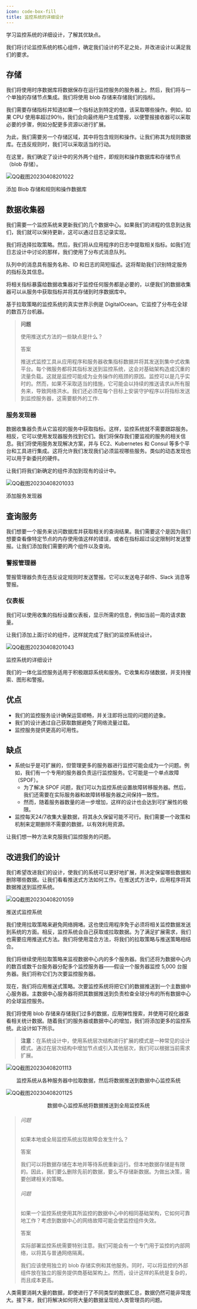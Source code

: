 ```yaml
---
icon: code-box-fill
title: 监控系统的详细设计
---
```




学习监控系统的详细设计，了解其优缺点。

我们将讨论监控系统的核心组件，确定我们设计的不足之处，并改进设计以满足我们的要求。

## 存储

我们将使用时序数据库将数据保存在运行监控服务的服务器上。然后，我们将与一个单独的存储节点集成。我们将使用 blob 存储来存储我们的指标。

我们需要存储指标并知道如果一个指标达到特定的值，该采取哪些操作。例如，如果 CPU 使用率超过90％，我们会向最终用户生成警报，以便警报接收器可以采取必要的步骤，例如分配更多资源以进行扩展。

为此，我们需要另一个存储区域，其中将包含规则和操作。让我们称其为规则数据库。在违反规则时，我们可以采取适当的行动。

在这里，我们确定了设计中的另外两个组件，即规则和操作数据库和存储节点（blob 存储）。

![QQ截图20230408201022](/img/14-Monitor%20Server-side%20Errors/QQ%E6%88%AA%E5%9B%BE20230408201022.png)

添加 Blob 存储和规则和操作数据库

## 数据收集器

我们需要一个监控系统来更新我们的几个数据中心。如果我们的进程的信息到达我们，我们就可以保持更新，这可以通过日志记录实现。

我们将选择拉取策略。然后，我们将从应用程序的日志中提取相关指标。如我们在日志设计中讨论的那样，我们使用了分布式消息队列。

队列中的消息具有服务名称、ID 和日志的简短描述。这将帮助我们识别特定服务的指标及其信息。

将相关指标暴露给数据收集器对于监控任何服务都是必要的，以便我们的数据收集器可以从服务中获取指标并将其存储到时序数据库中。

基于拉取策略的监控系统的真实世界示例是 DigitalOcean。它监控了分布在全球的数百万台机器。

> **问题**
>
> 使用推送式方法的一些缺点是什么？
>
> 答案
>
> 推送式监控工具从应用程序和服务器收集指标数据并将其发送到集中式收集平台。每个微服务都将其指标发送到监控系统，这会对基础架构造成沉重的流量负载。这就是监控可能成为业务操作的瓶颈的原因。监控可以是几乎实时的。然而，如果不采取适当的措施，它可能会以持续的推送请求从所有服务来，导致网络洪水。我们还必须在每个目标上安装守护程序以将指标发送到监控服务器，这需要额外的工作.

### 服务发现器

数据收集器负责从它监视的服务中获取指标。这样，监控系统就不需要跟踪服务。相反，它可以使用发现器服务找到它们。我们将保存我们要监视的服务的相关信息。我们将使用服务发现解决方案，并与 EC2、Kubernetes 和 Consul 等多个平台和工具进行集成。这将允许我们发现我们必须监视哪些服务。类似的动态发现也可以用于新委托的硬件。

让我们将我们新确定的组件添加到现有的设计中。

![QQ截图20230408201033](/img/14-Monitor%20Server-side%20Errors/QQ%E6%88%AA%E5%9B%BE20230408201033.png)

添加服务发现器

## 查询服务

我们想要一个服务来访问数据库并获取相关的查询结果。我们需要这个是因为我们想要查看像特定节点的内存使用值这样的错误，或者在指标超过设定限制时发送警报。让我们添加我们需要的两个组件以及查询。

### 警报管理器

警报管理器负责在违反设定规则时发送警报。它可以发送电子邮件、Slack 消息等警报。

### 仪表板

我们可以使用收集的指标设置仪表板，显示所需的信息，例如当前一周的请求数量。

让我们添加上面讨论的组件，这样就完成了我们的监控系统设计。

![QQ截图20230408201043](/img/14-Monitor%20Server-side%20Errors/QQ%E6%88%AA%E5%9B%BE20230408201043.png)

监控系统的详细设计

我们的一体化监控服务适用于积极跟踪系统和服务。它收集和存储数据，并支持搜索、图形和警报。

## 优点

- 我们的监控服务设计确保运营顺畅，并关注即将出现的问题的迹象。
- 我们的设计通过自己获取数据避免了网络流量过载。
- 监控服务提供更高的可用性。

## 缺点

- 系统似乎是可扩展的，但管理更多的服务器进行监控可能会成为一个问题。例如，我们有一个专用的服务器负责运行监控服务。它可能是一个单点故障（SPOF）。
  - 为了解决 SPOF 问题，我们可以为监控系统设置故障转移服务器。然后，我们还需要在实际服务器和故障转移服务器之间保持一致性。
  - 然而，随着服务器数量的进一步增加，这样的设计也会达到可扩展性的极限。
- 监控每天24/7收集大量数据，将其永久保留可能不可行。我们需要一个政策和机制来定期删除不需要的数据，以有效利用资源。

让我们想一种方法来克服我们监控服务的问题。

## 改进我们的设计

我们希望改进我们的设计，使我们的系统可以更好地扩展，并决定保留哪些数据和删除哪些数据。让我们看看推送式方法如何工作。在推送式方法中，应用程序将其数据推送到监控系统。

![QQ截图20230408201059](/img/14-Monitor%20Server-side%20Errors/QQ%E6%88%AA%E5%9B%BE20230408201059.png)

推送式监控系统

我们使用拉取策略来避免网络拥堵。这也使应用程序免于必须将相关监控数据发送到系统的方面。相反，监控系统会自己获取或拉取数据。为了满足扩展需求，我们也需要应用推送式方法。我们将使用混合方法，将我们的拉取策略与推送策略相结合。

我们将继续使用拉取策略来监视数据中心内的多个服务器。我们还将为数据中心内的数百或数千台服务器分配多个监控服务器——假设一个服务器监控 5,000 台服务器。我们将称它们为次要监控服务器。

现在，我们将应用推送式策略。次要监控系统将把它们的数据推送到一个主数据中心服务器。主数据中心服务器将把其数据推送到负责检查全球分布的所有数据中心的全球监控服务。

我们将使用 blob 存储来存储我们过多的数据，应用弹性搜索，并使用可视化器查看相关统计数据。随着我们的服务器或数据中心的增加，我们将添加更多的监控系统。此设计如下所示。

> **注意**：在系统设计中，使用系统层次结构进行扩展的模式是一种常见的设计模式。通过在层次结构中增加节点或引入其他层次，我们可以根据当前需求扩展。

![QQ截图20230408201113](/img/14-Monitor%20Server-side%20Errors/QQ%E6%88%AA%E5%9B%BE20230408201113.png)

<center>监控系统从各种服务器中拉取数据，然后将数据推送到数据中心监控系统</center>

![QQ截图20230408201125](/img/14-Monitor%20Server-side%20Errors/QQ%E6%88%AA%E5%9B%BE20230408201125.png)

<center>数据中心监控系统将数据推送到全局监控系统</center>

> ###### 问题
>
> 如果本地或全局监控系统出现故障会发生什么？
>
> 答案
>
> 我们可以将数据存储在本地并等待系统重新运行。但本地数据存储是有限的。因此，我们要么删除先前的数据，要么不存储新数据。为做出决策，需要创建相关的策略。
>
> ###### 问题
>
> 如果一个监控系统使用其所监控的数据中心中的相同基础架构，它如何可靠地工作？考虑到数据中心的网络故障可能会使监控组件失效。
>
> 答案
>
> 实际部署监控系统需要特别注意。我们可能会有一个专门用于监控的内部网络，以将其与普通网络隔离。
>
> 我们应该使用独立的 blob 存储实例和其他服务。同时，可以将监控的外部组件放在独立的服务提供商基础架构上。然而，设计这样的系统是复杂的，而且成本更高。

人类需要消耗大量的数据，即使进行了不同类型的数据汇总，数据仍然可能非常庞大。接下来，我们将解决如何将大量的数据呈现给人类管理员的问题。